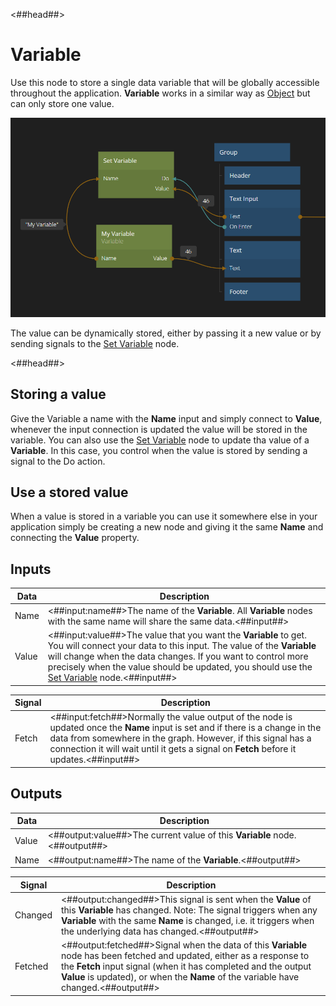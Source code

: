 <##head##>

# Variable

Use this node to store a single data variable that will be globally accessible throughout the application. **Variable** works in a similar way as [Object](/nodes/data/object/object/) but can only store one value.

<div class="ndl-image-with-background l">

![](variable-1.png)

</div>

The value can be dynamically stored, either by passing it a new value or by sending <span class="ndl-signal">signals</span> to the <span class="ndl-node">[Set Variable](/nodes/data/variable/set-variable/)</span> node.

<##head##>

## Storing a value

Give the Variable a name with the **Name** input and simply connect to **Value**, whenever the input connection is updated the value will be stored in the variable. You can also use the [Set Variable](/nodes/data/variable/set-variable/) node to update tha value of a **Variable**. In this case, you control when the value is stored by sending a signal to the <span class=”ndl-signal”>Do</span> action.

## Use a stored value

When a value is stored in a variable you can use it somewhere else in your application simply be creating a new node and giving it the same **Name** and connecting the **Value** property.

## Inputs

| Data                                | Description                                                                                                                                                                                                                                                                                                                                 |
| ----------------------------------- | ------------------------------------------------------------------------------------------------------------------------------------------------------------------------------------------------------------------------------------------------------------------------------------------------------------------------------------------- |
| <span class="ndl-data">Name</span>  | <##input:name##>The name of the **Variable**. All **Variable** nodes with the same name will share the same data.<##input##>                                                                                                                                                                                                                |
| <span class="ndl-data">Value</span> | <##input:value##>The value that you want the **Variable** to get. You will connect your data to this input. The value of the **Variable** will change when the data changes. If you want to control more precisely when the value should be updated, you should use the [Set Variable](/nodes/data/variable/set-variable/) node.<##input##> |

| Signal                                | Description                                                                                                                                                                                                                                                                                |
| ------------------------------------- | ------------------------------------------------------------------------------------------------------------------------------------------------------------------------------------------------------------------------------------------------------------------------------------------ |
| <span class="ndl-signal">Fetch</span> | <##input:fetch##>Normally the value output of the node is updated once the **Name** input is set and if there is a change in the data from somewhere in the graph. However, if this signal has a connection it will wait until it gets a signal on **Fetch** before it updates.<##input##> |

## Outputs

| Data                                | Description                                                                |
| ----------------------------------- | -------------------------------------------------------------------------- |
| <span class="ndl-data">Value</span> | <##output:value##>The current value of this **Variable** node.<##output##> |
| <span class="ndl-data">Name</span>  | <##output:name##>The name of the **Variable**.<##output##>                 |

| Signal                                  | Description                                                                                                                                                                                                                                                                     |
| --------------------------------------- | ------------------------------------------------------------------------------------------------------------------------------------------------------------------------------------------------------------------------------------------------------------------------------- |
| <span class="ndl-signal">Changed</span> | <##output:changed##>This signal is sent when the **Value** of this **Variable** has changed. Note: The signal triggers when any **Variable** with the same **Name** is changed, i.e. it triggers when the underlying data has changed.<##output##>                              |
| <span class="ndl-signal">Fetched</span> | <##output:fetched##>Signal when the data of this **Variable** node has been fetched and updated, either as a response to the **Fetch** input signal (when it has completed and the output **Value** is updated), or when the **Name** of the variable have changed.<##output##> |
